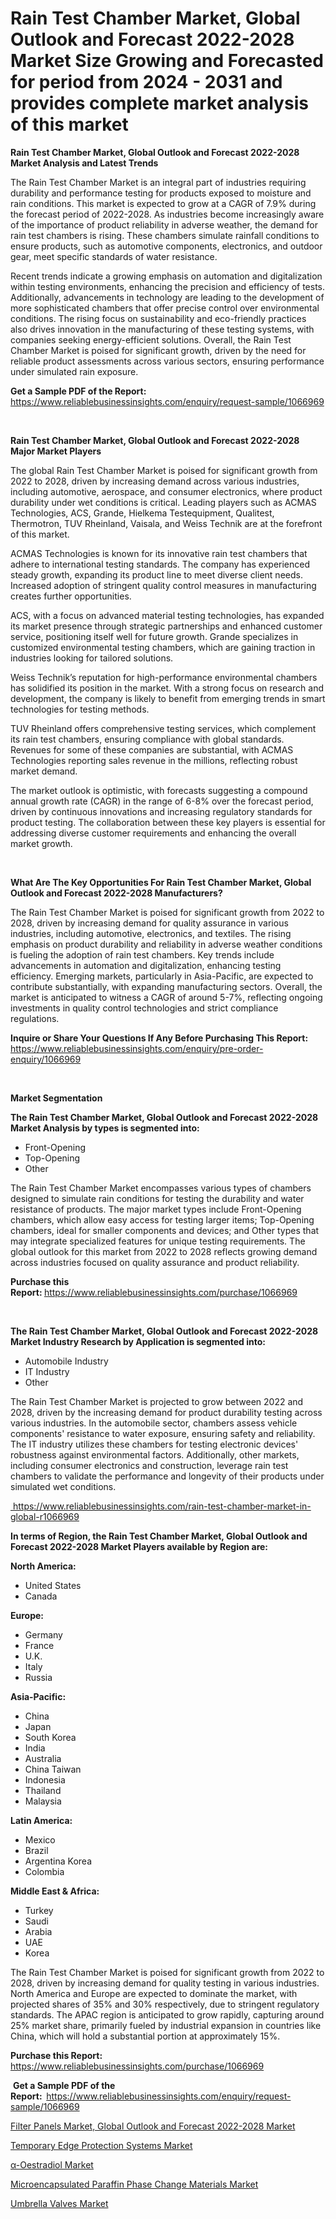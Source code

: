 <p><h1>Rain Test Chamber Market, Global Outlook and Forecast 2022-2028 Market Size Growing and Forecasted for period from 2024 - 2031 and provides complete market analysis of this market</h1></p><p><strong>Rain Test Chamber Market, Global Outlook and Forecast 2022-2028 Market Analysis and Latest Trends</strong></p>
<p><p>The Rain Test Chamber Market is an integral part of industries requiring durability and performance testing for products exposed to moisture and rain conditions. This market is expected to grow at a CAGR of 7.9% during the forecast period of 2022-2028. As industries become increasingly aware of the importance of product reliability in adverse weather, the demand for rain test chambers is rising. These chambers simulate rainfall conditions to ensure products, such as automotive components, electronics, and outdoor gear, meet specific standards of water resistance.</p><p>Recent trends indicate a growing emphasis on automation and digitalization within testing environments, enhancing the precision and efficiency of tests. Additionally, advancements in technology are leading to the development of more sophisticated chambers that offer precise control over environmental conditions. The rising focus on sustainability and eco-friendly practices also drives innovation in the manufacturing of these testing systems, with companies seeking energy-efficient solutions. Overall, the Rain Test Chamber Market is poised for significant growth, driven by the need for reliable product assessments across various sectors, ensuring performance under simulated rain exposure.</p></p>
<p><strong>Get a Sample PDF of the Report:&nbsp;</strong> <a href="https://www.reliablebusinessinsights.com/enquiry/request-sample/1066969">https://www.reliablebusinessinsights.com/enquiry/request-sample/1066969</a></p>
<p>&nbsp;</p>
<p><strong>Rain Test Chamber Market, Global Outlook and Forecast 2022-2028 Major Market Players</strong></p>
<p><p>The global Rain Test Chamber Market is poised for significant growth from 2022 to 2028, driven by increasing demand across various industries, including automotive, aerospace, and consumer electronics, where product durability under wet conditions is critical. Leading players such as ACMAS Technologies, ACS, Grande, Hielkema Testequipment, Qualitest, Thermotron, TUV Rheinland, Vaisala, and Weiss Technik are at the forefront of this market.</p><p>ACMAS Technologies is known for its innovative rain test chambers that adhere to international testing standards. The company has experienced steady growth, expanding its product line to meet diverse client needs. Increased adoption of stringent quality control measures in manufacturing creates further opportunities.</p><p>ACS, with a focus on advanced material testing technologies, has expanded its market presence through strategic partnerships and enhanced customer service, positioning itself well for future growth. Grande specializes in customized environmental testing chambers, which are gaining traction in industries looking for tailored solutions.</p><p>Weiss Technik’s reputation for high-performance environmental chambers has solidified its position in the market. With a strong focus on research and development, the company is likely to benefit from emerging trends in smart technologies for testing methods.</p><p>TUV Rheinland offers comprehensive testing services, which complement its rain test chambers, ensuring compliance with global standards. Revenues for some of these companies are substantial, with ACMAS Technologies reporting sales revenue in the millions, reflecting robust market demand.</p><p>The market outlook is optimistic, with forecasts suggesting a compound annual growth rate (CAGR) in the range of 6-8% over the forecast period, driven by continuous innovations and increasing regulatory standards for product testing. The collaboration between these key players is essential for addressing diverse customer requirements and enhancing the overall market growth.</p></p>
<p>&nbsp;</p>
<p><strong>What Are The Key Opportunities For Rain Test Chamber Market, Global Outlook and Forecast 2022-2028 Manufacturers?</strong></p>
<p><p>The Rain Test Chamber Market is poised for significant growth from 2022 to 2028, driven by increasing demand for quality assurance in various industries, including automotive, electronics, and textiles. The rising emphasis on product durability and reliability in adverse weather conditions is fueling the adoption of rain test chambers. Key trends include advancements in automation and digitalization, enhancing testing efficiency. Emerging markets, particularly in Asia-Pacific, are expected to contribute substantially, with expanding manufacturing sectors. Overall, the market is anticipated to witness a CAGR of around 5-7%, reflecting ongoing investments in quality control technologies and strict compliance regulations.</p></p>
<p><strong>Inquire or Share Your Questions If Any Before Purchasing This Report:</strong> <a href="https://www.reliablebusinessinsights.com/enquiry/pre-order-enquiry/1066969">https://www.reliablebusinessinsights.com/enquiry/pre-order-enquiry/1066969</a></p>
<p>&nbsp;</p>
<p><strong>Market Segmentation</strong></p>
<p><strong>The Rain Test Chamber Market, Global Outlook and Forecast 2022-2028 Market Analysis by types is segmented into:</strong></p>
<p><ul><li>Front-Opening</li><li>Top-Opening</li><li>Other</li></ul></p>
<p><p>The Rain Test Chamber Market encompasses various types of chambers designed to simulate rain conditions for testing the durability and water resistance of products. The major market types include Front-Opening chambers, which allow easy access for testing larger items; Top-Opening chambers, ideal for smaller components and devices; and Other types that may integrate specialized features for unique testing requirements. The global outlook for this market from 2022 to 2028 reflects growing demand across industries focused on quality assurance and product reliability.</p></p>
<p><strong>Purchase this Report:&nbsp;</strong><a href="https://www.reliablebusinessinsights.com/purchase/1066969">https://www.reliablebusinessinsights.com/purchase/1066969</a></p>
<p>&nbsp;</p>
<p><strong>The Rain Test Chamber Market, Global Outlook and Forecast 2022-2028 Market Industry Research by Application is segmented into:</strong></p>
<p><ul><li>Automobile Industry</li><li>IT Industry</li><li>Other</li></ul></p>
<p><p>The Rain Test Chamber Market is projected to grow between 2022 and 2028, driven by the increasing demand for product durability testing across various industries. In the automobile sector, chambers assess vehicle components' resistance to water exposure, ensuring safety and reliability. The IT industry utilizes these chambers for testing electronic devices' robustness against environmental factors. Additionally, other markets, including consumer electronics and construction, leverage rain test chambers to validate the performance and longevity of their products under simulated wet conditions.</p></p>
<p><a href="https://www.reliablebusinessinsights.com/rain-test-chamber-market-in-global-r1066969">&nbsp;https://www.reliablebusinessinsights.com/rain-test-chamber-market-in-global-r1066969</a></p>
<p><strong>In terms of Region, the Rain Test Chamber Market, Global Outlook and Forecast 2022-2028 Market Players available by Region are:</strong></p>
<p>
    <p> <strong> North America: </strong>
        <ul>
            <li>United States</li>
            <li>Canada</li>
        </ul>
        </p> 
    <p> <strong> Europe: </strong>
        <ul>
            <li>Germany</li>
            <li>France</li>
            <li>U.K.</li>
            <li>Italy</li>
            <li>Russia</li>
        </ul>
        </p> 
    <p> <strong> Asia-Pacific: </strong>
        <ul>
            <li>China</li>
            <li>Japan</li>
            <li>South Korea</li>
            <li>India</li>
            <li>Australia</li>
            <li>China Taiwan</li>
            <li>Indonesia</li>
            <li>Thailand</li>
            <li>Malaysia</li>
        </ul>
        </p> 
    <p> <strong> Latin America: </strong>
        <ul>
            <li>Mexico</li>
            <li>Brazil</li>
            <li>Argentina Korea</li>
            <li>Colombia</li>
        </ul>
        </p> 
    <p> <strong> Middle East & Africa: </strong>
        <ul>
            <li>Turkey</li>
            <li>Saudi</li>
            <li>Arabia</li>
            <li>UAE</li>
            <li>Korea</li>
        </ul>
    </p>
    </p>
<p><p>The Rain Test Chamber Market is poised for significant growth from 2022 to 2028, driven by increasing demand for quality testing in various industries. North America and Europe are expected to dominate the market, with projected shares of 35% and 30% respectively, due to stringent regulatory standards. The APAC region is anticipated to grow rapidly, capturing around 25% market share, primarily fueled by industrial expansion in countries like China, which will hold a substantial portion at approximately 15%.</p></p>
<p><strong>Purchase this Report: </strong><a href="https://www.reliablebusinessinsights.com/purchase/1066969">https://www.reliablebusinessinsights.com/purchase/1066969</a></p>
<p>&nbsp;<strong>Get a Sample PDF of the Report:&nbsp;&nbsp;</strong><a href="https://www.reliablebusinessinsights.com/enquiry/request-sample/1066969">https://www.reliablebusinessinsights.com/enquiry/request-sample/1066969</a></p>
<p><strong></strong></p>
<p><p><a href="https://github.com/bmorecock/Market-Research-Report-List-5/blob/main/filter-panels-market-global-outlook-and-forecast-2022-2028-market.md">Filter Panels Market, Global Outlook and Forecast 2022-2028 Market</a></p><p><a href="https://www.linkedin.com/pulse/emerging-temporary-edge-protection-systems-market-opportunities-vmrye?trackingId=%2FJJMxTLSShaSbxp2hY4bAA%3D%3D">Temporary Edge Protection Systems Market</a></p><p><a href="https://issuu.com/reportprime-2/docs/a-oestradiol-market-size-2030.pptx_13f0048cde14fb">α-Oestradiol Market</a></p><p><a href="https://www.linkedin.com/pulse/microencapsulated-paraffin-phase-change-materials-market-o5dfe?trackingId=xwnjILCGSO%2BcuaKtTmK9DQ%3D%3D">Microencapsulated Paraffin Phase Change Materials Market</a></p><p><a href="https://www.linkedin.com/pulse/umbrella-valves-market-share-new-trends-analysis-its-type-ch4re?trackingId=0JTHRyieTJqYKMX8xlqYGQ%3D%3D">Umbrella Valves Market</a></p></p>